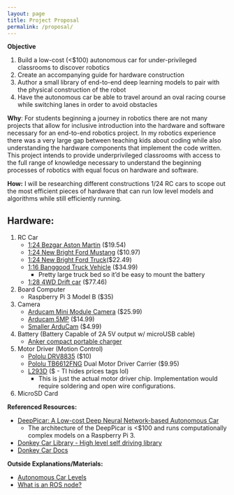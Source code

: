 ```yaml
---
layout: page
title: Project Proposal
permalink: /proposal/
---
```


**Objective**
1. Build a low-cost (<$100) autonomous car for under-privileged classrooms to discover robotics
2. Create an accompanying guide for hardware construction
3. Author a small library of end-to-end deep learning models to pair with the physical construction of the robot
4. Have the autonomous car be able to travel around an oval racing course while switching lanes in order to avoid obstacles

**Why**: For students beginning a journey in robotics there are not many projects that allow for inclusive introduction into the hardware and software necessary for an end-to-end robotics project. In my robotics experience there was a very large gap between teaching kids about coding while also understanding the hardware components that implement the code written. This project intends to provide underprivileged classrooms with access to the full range of knowledge necessary to understand the beginning processes of robotics with equal focus on hardware and software.

**How:** I will be researching different constructions 1/24 RC cars to scope out the most efficient pieces of hardware that can run low level models and algorithms while still efficiently running.

## Hardware:
1. RC Car
    - [1:24 Bezgar Aston Martin](https://www.amazon.com/Remote-Control-Car-2-4Ghz-Vantage-Licensed/dp/B094MN9QMF/ref=sr_1_30?crid=1A69MB5L29DVM&keywords=1%3A24%2BRC%2Bcar&qid=1675107085&s=toys-and-games&sprefix=1%2B24%2Brc%2Bca%2Ctoys-and-games%2C143&sr=1-30&th=1) ($19.54)
    - [1:24 New Bright Ford Mustang](https://www.walmart.com/ip/Adventure-Force-1-24-Ford-Mustang-Mach-1-Battery-Radio-Control-Sports-Car-2423-13R/943187099?wmlspartner=wlpa&selectedSellerId=0&wl13=3159&adid=22222222227000000000&wl0=&wl1=g&wl2=c&wl3=42423897272&wl4=pla-51320962143&wl5=9004080&wl6=&wl7=&wl8=&wl9=pla&wl10=8175035&wl11=local&wl12=943187099&veh=sem&gclid=Cj0KCQiA8t2eBhDeARIsAAVEga3wZ1Y_MD6FX8UaEbEgBE2e1ES9es6IBGPtuYf73mdwPMLPCk0kMxAaAqEKEALw_wcB) ($10.97)
    - [1:24 New Bright Ford Truck](https://www.jcpenney.com/p/new-bright-124-scale-rc-ff-truck-ford-raptor-red/ppr5008038147?pTmplType=regular&country=US&currency=USD&selectedSKUId=90984850018&selectedLotId=9098485&fromBag=true&utm_medium=cse&utm_source=google&utm_campaign=Cars&utm_content=90984850018&cid=cse%7Cgoogle%7CBoys%7cCars_90984850018&kwid=productads-adType%5EPLA&gclid=Cj0KCQiA8t2eBhDeARIsAAVEga07l6WRafHY5fxzhD9Xl-KrvI2mriMtLtaKDTrUivQOj5FFp6Fcou0aAhgbEALw_wcB&gclsrc=aw.ds)($22.49)
    - [1:16 Banggood Truck Vehicle](https://usa.banggood.com/WPL-D12-MINI-1-or-16-2_4G-4WD-Full-Scale-On-Road-Electric-RC-Car-Truck-Vehicle-Models-With-LED-Light-p-1910692.html?imageAb=1&utm_design=18&utm_email=1648221928_2324&utm_source=emarsys&utm_medium=Shipoutinform190813&utm_campaign=trigger-logistics&utm_content=leander&sc_src=email_2671705&sc_eh=df193bbfc3bee8c21&sc_llid=34090035&sc_lid=104858042&sc_uid=UiMl0DkOH7&akmClientCountry=America&a=1675131304.6433&akmClientCountry=America&cur_warehouse=CN&ID=531930) ($34.99) 
        - Pretty large truck bed so it’d be easy to mount the battery
    - [1:28 4WD Drift car](https://www.banggood.com/Wltoys-284131-1-or-28-2_4G-4WD-Short-Course-Drift-RC-Car-Vehicle-Models-With-Light-p-1898593.html?utm_design=18&utm_email=1646706345_2324&utm_source=emarsys&utm_medium=Shipoutinform190813&utm_campaign=trigger-logistics&utm_content=leander&sc_src=email_2671705&sc_eh=df193bbfc3bee8c21&sc_llid=33910587&sc_lid=104858042&sc_uid=UiMl0DkOH7&cur_warehouse=CN) ($77.46) 
2. Board Computer
    - Raspberry Pi 3 Model B ($35) 
3. Camera
    - [Arducam Mini Module Camera](https://www.uctronics.com/arducam-mini-module-camera-shield-w-2-mp-ov2640-for-arduino-uno-mega2560-board.html) ($25.99)
    - [Arducam 5MP](https://www.amazon.com/Arducam-Megapixels-Sensor-OV5647-Raspberry/dp/B012V1HEP4/ref=sr_1_6?keywords=camera%2Bmodule&qid=1675130119&sr=8-6&th=1) ($14.99) 
    - [Smaller ArduCam](https://www.robotshop.com/products/arducam-640x480-03-mp-lens-ov7675-cmos-camera-module-w-adapter-board?gclid=Cj0KCQiA8t2eBhDeARIsAAVEga2un_-Uh_-5J5RY36AX3Q3GmSwyIB0yHvrZ1yDoI6S-GAp0gIcH63kaAnY2EALw_wcB) ($4.99)
4. Battery (Battery Capable of 2A 5V output w/ microUSB cable)
    - [Anker compact portable charger](https://www.amazon.com/Anker-Upgraded-Candy-Bar-High-Speed-Technology/dp/B071G7TL2C/ref=as_li_ss_tl?dchild=1&keywords=anker%2Bbattery%2B6700&qid=1590963034&sr=8-4&linkCode=sl1&tag=donkey05-20&linkId=1faf0b2273da6cd3157359d9a5a5bb61&language=en_US&th=1)
5. Motor Driver (Motion Control)
    - [Pololu DRV8835](https://www.pololu.com/product/2135) ($10)
    - [Pololu TB6612FNG](https://www.pololu.com/product/713) Dual Motor Driver Carrier ($9.95) 
    - [L293D](https://www.ti.com/product/L293D#order-quality) ($ - TI hides prices tags lol)
        - This is just the actual motor driver chip. Implementation would require soldering and open wire configurations.
6. MicroSD Card

**Referenced Resources:**
- [DeepPicar: A Low-cost Deep Neural Network-based Autonomous Car](https://ieeexplore.ieee.org/abstract/document/8607229)
    - The architecture of the DeepPicar is  <$100 and runs computationally complex models on a Raspberry Pi 3.
- [Donkey Car Library - High level self driving library](https://github.com/autorope/donkeycar)
- [Donkey Car Docs](http://docs.donkeycar.com/)
 
**Outside Explanations/Materials:**
- [Autonomous Car Levels](https://www.carmagazine.co.uk/car-news/tech/autonomous-car-levels-different-driverless-technology-levels-explained/#:~:text=Level%205%20driverless%20cars%3A%20fully,called%20'operational%20design%20domain)
- [What is an ROS node?](https://roboticsbackend.com/what-is-a-ros-node/#:~:text=A%20ROS%20node%2C%20according%20to,%2C%20services%2C%20actions%2C%20etc)
